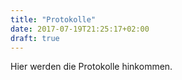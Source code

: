 ```yaml
---
title: "Protokolle"
date: 2017-07-19T21:25:17+02:00
draft: true
---
```


Hier werden die Protokolle hinkommen.
